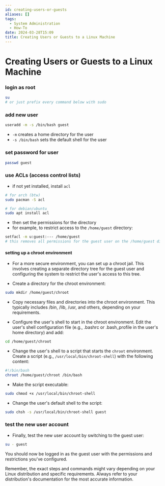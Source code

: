 ```yaml
---
id: creating-users-or-guests
aliases: []
tags:
  - System Administration
  - How-To
date: 2024-03-28T15:09
title: Creating Users or Guests to a Linux Machine
---
```

<!-- 2024-03-28-1509 (March 28, 2024 3:09 PM) -->

# Creating Users or Guests to a Linux Machine
### login as root
```bash
su
# or just prefix every command below with sudo
```

### add new user
```bash
useradd -m -s /bin/bash guest
```
- `-m` creates a home directory for the user
- `-s /bin/bash` sets the default shell for the user

### set password for user
```bash
passwd guest
```

### use ACLs (access control lists)
- if not yet installed, install `acl`
```bash
# for arch (btw)
sudo pacman -S acl

# for debian/ubuntu
sudo apt install acl
```

- then set the permissions for the directory
- for example, to restrict access to the `/home/guest` directory:
```bash
setfacl -m u:guest:--- /home/guest
# this removes all permissions for the guest user on the /home/guest directory.
```

#### setting up a chroot environment
- For a more secure environment, you can set up a chroot jail. This involves creating a separate directory tree for the guest user and configuring the system to restrict the user's access to this tree.

- Create a directory for the chroot environment:
```bash
sudo mkdir /home/guest/chroot
```

- Copy necessary files and directories into the chroot environment. This typically includes /bin, /lib, /usr, and others, depending on your requirements.

- Configure the user's shell to start in the chroot environment. Edit the user's shell configuration file (e.g., .bashrc or .bash_profile in the user's home directory) and add:
```bash
cd /home/guest/chroot
```

- Change the user's shell to a script that starts the `chroot` environment. Create a script (e.g., `/usr/local/bin/chroot-shell`) with the following content:
```bash
#!/bin/bash
chroot /home/guest/chroot /bin/bash
```

- Make the script executable:
```bash
sudo chmod +x /usr/local/bin/chroot-shell
```

- Change the user's default shell to the script:
```bash
sudo chsh -s /usr/local/bin/chroot-shell guest
```

### test the new user account
- Finally, test the new user account by switching to the guest user:
```bash
su - guest
```
You should now be logged in as the guest user with the permissions and restrictions you've configured.

Remember, the exact steps and commands might vary depending on your Linux distribution and specific requirements. Always refer to your distribution's documentation for the most accurate information.

